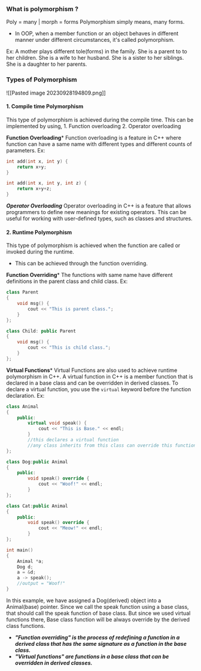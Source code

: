 ### What is polymorphism ?
Poly = many  |  morph = forms
	Polymorphism simply means, many forms.
- In OOP, when a member function or an object behaves in different manner under different circumstances, it's called polymorphism.

Ex: A mother plays different tole(forms) in the family. 
	She is a parent to to her children.
	She is a wife to her husband.
	She is a sister to her siblings. 
	She is a daughter to her parents.

### Types of Polymorphism
![[Pasted image 20230928194809.png]]

#### 1. Compile time Polymorphism
This type of polymorphism is achieved during the compile time.
This can be implemented by using,
	1. Function overloading
	2. Operator overloading

**Function Overloading***
Function overloading is a feature in C++ where function can have a same name with different types and different counts of parameters.
Ex:
```C++
int add(int x, int y) {
	return x+y;
}

int add(int x, int y, int z) {
	return x+y+z;
}
```

***Operator Overloading***
Operator overloading in C++ is a feature that allows programmers to define new meanings for existing operators. This can be useful for working with user-defined types, such as classes and structures.

#### 2. Runtime Polymorphism
This type of polymorphism is achieved when the function are called or invoked during the runtime.
- This can be achieved through the function overriding. 

**Function Overriding***
The functions with same name have different definitions in the parent class and child class. 
Ex:
```C++
class Parent
{
	void msg() {
		cout << "This is parent class.";
	}
};

class Child: public Parent
{
	void msg() {
		cout << "This is child class.";
	}
}; 
```

**Virtual Functions***
Virtual Functions are also used to achieve runtime polymorphism in C++.
A virtual function in C++ is a member function that is declared in a base class and can be overridden in derived classes. 
To declare a virtual function, you use the `virtual` keyword before the function declaration.
Ex:
```C++
class Animal 
{
	public:
		virtual void speak() {
			cout << "This is Base." << endl;
		}
		//this declares a virtual function
		//any class inherits from this class can override this function to provide its own implementation.
};

class Dog:public Animal
{
	public:
		void speak() override {
			cout << "Woof!" << endl;
		}
};

class Cat:public Animal
{
	public:
		void speak() override {
			cout << "Meow!" << endl;
		}
};

int main()
{
	Animal *a;
	Dog d;
	a = &d;
	a -> speak();
	//output = "Woof!"
}
```

In this example, we have assigned a Dog(derived) object into a Animal(base) pointer. Since we call the speak function using a base class, that should call the speak function of base class.
But since we used virtual functions there, Base class function will be always override by the derived class functions. 

- ***"Function overriding" is the process of redefining a function in a derived class that has the same signature as a function in the base class.***
- ***"Virtual functions" are functions in a base class that can be overridden in derived classes.***

